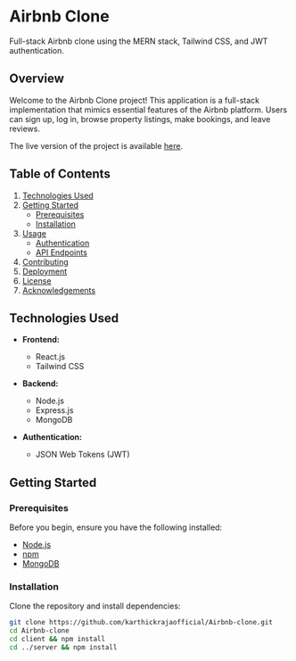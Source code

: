 # Airbnb Clone

Full-stack Airbnb clone using the MERN stack, Tailwind CSS, and JWT authentication.

## Overview

Welcome to the Airbnb Clone project! This application is a full-stack implementation that mimics essential features of the Airbnb platform. Users can sign up, log in, browse property listings, make bookings, and leave reviews.

The live version of the project is available [here](https://karthick-booking-app.vercel.app/).

## Table of Contents

1. [Technologies Used](#technologies-used)
2. [Getting Started](#getting-started)
    - [Prerequisites](#prerequisites)
    - [Installation](#installation)
3. [Usage](#usage)
    - [Authentication](#authentication)
    - [API Endpoints](#api-endpoints)
4. [Contributing](#contributing)
5. [Deployment](#deployment)
6. [License](#license)
7. [Acknowledgements](#acknowledgements)

## Technologies Used

- **Frontend:**
  - React.js
  - Tailwind CSS

- **Backend:**
  - Node.js
  - Express.js
  - MongoDB

- **Authentication:**
  - JSON Web Tokens (JWT)

## Getting Started

### Prerequisites

Before you begin, ensure you have the following installed:

- [Node.js](https://nodejs.org/)
- [npm](https://www.npmjs.com/)
- [MongoDB](https://www.mongodb.com/)

### Installation

Clone the repository and install dependencies:

```bash
git clone https://github.com/karthickrajaofficial/Airbnb-clone.git
cd Airbnb-clone
cd client && npm install
cd ../server && npm install
